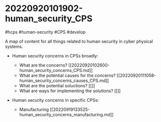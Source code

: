 # 20220920101902-human_security_CPS

#hcps #human-security #CPS #develop

A map of content for all things related to human security in cyber physical systems.

* Human security concerns in CPSs broadly:
    * What are the concerns? [[20220920102600-human_security_concerns_CPS.md]]
    * What are the potential causes for the concerns? [[20220920111058-human_security_concerns_causes_CPS.md]]
    * What are the potential soluctions? [[]]
    * What are ways for implementing the solutions? [[]]

* Human security concerns in specific CPSs:
    * Manufacturing [[20220919133525-human_security_concerns_manufacturing.md]]
